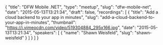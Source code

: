 {
  "title": "DFW Mobile .NET",
  "type": "meetup",
  "slug": "dfw-mobile-net",
  "date": "2015-05-13T13:21:34",
  "draft": false,
  "recordings": [
    {
      "title": "Add a cloud backend to your app in minutes",
      "slug": "add-a-cloud-backend-to-your-app-in-minutes",
      "thumbnail": "https://i.vimeocdn.com/video/519304884_295x166.jpg",
      "date": "2015-05-13T13:21:34",
      "speakers": [
        {
          "name": "Shawn Weisfeld",
          "slug": "shawn-weisfeld"
        }
      ]
    }
  ]
}